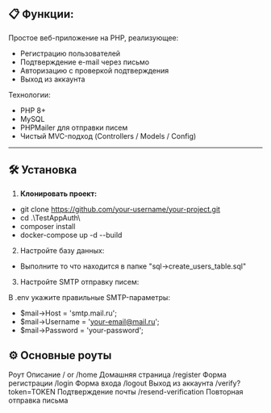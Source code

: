 ## 📋 Функции:
Простое веб-приложение на PHP, реализующее:

- Регистрацию пользователей
- Подтверждение e-mail через письмо
- Авторизацию с проверкой подтверждения
- Выход из аккаунта

Технологии:
- PHP 8+
- MySQL
- PHPMailer для отправки писем
- Чистый MVC-подход (Controllers / Models / Config)

---

## 🛠️ Установка

1. **Клонировать проект:**
- git clone https://github.com/your-username/your-project.git
- cd .\TestAppAuth\
- composer install
- docker-compose up -d --build

2. Настройте базу данных:
- Выполните то что находится в папке "sql->create_users_table.sql"

3. Настройте SMTP отправку писем:

В .env укажите правильные SMTP-параметры:
- $mail->Host = 'smtp.mail.ru';
- $mail->Username = 'your-email@mail.ru';
- $mail->Password = 'your-password';

## ⚙️ Основные роуты
Роут	                  Описание
/ or /home	            Домашняя страница
/register	            Форма регистрации
/login	               Форма входа
/logout	               Выход из аккаунта
/verify?token=TOKEN	   Подтверждение почты
/resend-verification	   Повторная отправка письма